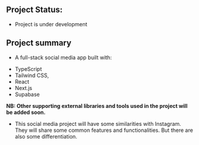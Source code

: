## Project Status:
- Project is under development

## Project summary
- A full-stack social media app built with:
* TypeScript
* Tailwind CSS, 
* React
* Next.js
* Supabase

**NB: Other supporting external libraries and tools used in the project will be added soon.**

- This social media project will have some similarities with Instagram. They will share some common features and functionalities.
  But there are also some differentiation.
  
